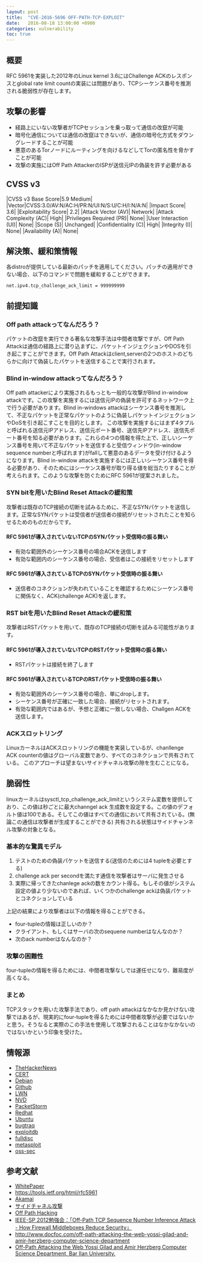 ```yaml
---
layout: post
title:  "CVE-2016-5696 OFF-PATH-TCP-EXPLOIT"
date:   2016-08-18 13:00:00 +0900
categories: vulnerability
toc: true
---
```


## 概要

RFC 5961を実装した2012年のLinux kernel 3.6にはChallenge ACKのレスポンスとglobal rate limit countの実装には問題があり、TCPシーケンス番号を推測される脆弱性が存在します。

## 攻撃の影響

 * 経路上にいない攻撃者がTCPセッションを乗っ取って通信の改竄が可能
 * 暗号化通信については通信の改竄はできないが、通信の暗号化方式をダウングレードすることが可能
 * 悪意のあるTorノードにルーティングを向けるなどしてTorの匿名性を脅かすことが可能
 * 攻撃の実施にはOff Path AttackerのISPが送信元IPの偽装を許す必要がある

## CVSS v3

|CVSS v3 Base Score|5.9 Medium|
|Vector|CVSS:3.0/AV:N/AC:H/PR:N/UI:N/S:U/C:H/I:N/A:N|
|Impact Score| 3.6|
|Exploitability Score| 2.2|
|Attack Vector (AV)| Network|
|Attack Complexity (AC)| High|
|Privileges Required (PR)| None|
|User Interaction (UI)| None|
|Scope (S)| Unchanged|
|Confidentiality (C)| High|
|Integrity (I)| None|
|Availability (A)| None|

## 解決策、緩和策情報

各distroが提供している最新のパッチを適用してください。パッチの適用ができない場合、以下のコマンドで問題を緩和することができます。

```
net.ipv4.tcp_challenge_ack_limit = 999999999
```

## 前提知識

### Off path attackってなんだろう？

パケットの改竄を実行できる著名な攻撃手法は中間者攻撃ですが、Off Path Attackは通信の経路上に潜り込まずに、パケットインジェクションやDOSを引き起こすことができます。Off Path Attackはclient,serverの2つのホストのどちらかに向けて偽装したパケットを送信することで実行されます。

### Blind in-window attackってなんだろう？

Off path attackerにより実施されるもっとも一般的な攻撃がBlind in-window attackです。この攻撃を実施するには送信元IPの偽装を許可するネットワーク上で行う必要があります。Blind in-windows attackはシーケンス番号を推測して、不正なパケットを正常なパケットのように偽装しパケットインジェクションやDoSを引き起こすことを目的とします。
この攻撃を実施するにはまず4タプルと呼ばれる送信元IPアドレス、送信元ポート番号、送信先IPアドレス、送信先ポート番号を知る必要があります。これらの4つの情報を得た上で、正しいシーケンス番号を用いて不正なパケットを送信すると受信ウィンドウ(in-window sequence numberと呼ばれます)がfallして悪意のあるデータを受け付けるようになります。Blind in-window attackを実施するには正しいシーケンス番号を得る必要があり、そのためにはシーケンス番号が取り得る値を総当たりすることが考えられます。このような攻撃を防ぐためにRFC 5961が提案されました。

### SYN bitを用いたBlind Reset Attackの緩和策

攻撃者は既存のTCP接続の切断を試みるために、不正なSYNパケットを送信します。正常なSYNパケットは受信者が送信者の接続がリセットされたことを知らせるためのものだからです。

#### RFC 5961が導入されていないTCPのSYNパケット受信時の振る舞い

 * 有効な範囲外のシーケンス番号の場合ACKを送信します
 * 有効な範囲内のシーケンス番号の場合、受信者はこの接続をリセットします

#### RFC 5961が導入されているTCPのSYNパケット受信時の振る舞い

 * 送信者のコネクションが失われていることを確認するためにシーケンス番号に関係なく、ACK(challenge ACK)を返します。

### RST bitを用いたBlind Reset Attackの緩和策

攻撃者はRSTパケットを用いて、既存のTCP接続の切断を試みる可能性があります。

#### RFC 5961が導入されていないTCPのRSTパケット受信時の振る舞い

 * RSTパケットは接続を終了します

#### RFC 5961が導入されているTCPのRSTパケット受信時の振る舞い

 * 有効な範囲外のシーケンス番号の場合、単にdropします。
 * シーケンス番号が正確に一致した場合、接続がリセットされます。
 * 有効な範囲内ではあるが、予想と正確に一致しない場合、Challgen ACKを送信します。

### ACKスロットリング

LinuxカーネルはACKスロットリングの機能を実装しているが、chanllenge ACK counterの値はグローバル変数であり、すべてのコネクションで共有されている。
このアプローチは望まないサイドチャネル攻撃の隙を生むことになる。

## 脆弱性

linuxカーネルはsysctl_tcp_challenge_ack_limitというシステム変数を提供しており、この値は秒ごとに最大channgel
ack 生成数を設定する。この値のデフォルト値は100である。そしてこの値はすべての通信において共有されている。(無論この通信は攻撃者が生成することができる) 共有される状態はサイドチャンネル攻撃の対象となる。

### 基本的な驚異モデル

1. テストのための偽装パケットを送信する(送信のためには4 tupleを必要とする)
1. challenge ack per secondを満たす通信を攻撃者はサーバに発生させる
1. 実際に帰ってきたchanlege
ackの数をカウント得る。もしその値がシステム設定の値より少ないのであれば、いくつかのchallenge ackは偽装パケットとコネクションしている

上記の結果により攻撃者は以下の情報を得ることができる。

 * four-tupleの情報は正しいのか？
 * クライアント、もしくはサーバの次のsequene numberはなんなのか？
 * 次のack numberはなんなのか？

### 攻撃の困難性

four-tupleの情報を得るためには、中間者攻撃なしでは運任せになり、難易度が高くなる。

### まとめ

TCPスタックを用いた攻撃手法であり、off path
attackはなかなか見かけない攻撃ではあるが、現実的にfour-tupleを得るためには中間者攻撃が必要ではないかと思う。そうなると実際のこの手法を使用して攻撃されることはなかなかないのではないかという印象を受けた。

## 情報源

 * [TheHackerNews](https://thehackernews.com/2016/08/linux-tcp-packet-hacking.html)
 * [CERT](https://www.kb.cert.org/vuls/byid?query=CVE-2016-5696&searchview=)
 * [Debian](https://security-tracker.debian.org/tracker/CVE-2016-5696)
 * [Github](https://github.com/search?q="CVE-2016-5696")
 * [LWN](https://lwn.net/Search/DoSearch?words=CVE-2016-5696)
 * [NVD](https://web.nvd.nist.gov/view/vuln/detail?vulnId=CVE-2016-5696)
 * [PacketStorm](https://packetstormsecurity.com/search/?q=CVE-2016-5696)
 * [Redhat](https://access.redhat.com/security/cve/CVE-2016-5696)
 * [Ubuntu](https://people.canonical.com/~ubuntu-security/cve/CVE-2016-5696.html)
 * [bugtraq](https://marc.info/?s=CVE-2016-5696&l=bugtraq)
 * [exploitdb](https://www.exploit-db.com/search/?action=search&cve=2016-5696)
 * [fulldisc](https://marc.info/?s=CVE-2016-5696&l=full-disclosure)
 * [metasploit](https://www.rapid7.com/db/search?q=CVE-2016-5696)
 * [oss-sec](https://marc.info/?s=CVE-2016-5696&l=oss-security)

## 参考文献

 * [WhitePaper](http://www.cs.ucr.edu/~zhiyunq/pub/sec16_TCP_pure_offpath.pdf)
 * https://tools.ietf.org/html/rfc5961
 * [Akamai](https://blogs.akamai.com/2016/08/vulnerability-in-the-linux-kernels-tcp-stack-implementation.html)
 * [サイドチャネル攻撃](https://ja.wikipedia.org/wiki/%E3%82%B5%E3%82%A4%E3%83%89%E3%83%81%E3%83%A3%E3%83%8D%E3%83%AB%E6%94%BB%E6%92%83)
 * [Off Path Hacking](https://eprint.iacr.org/2013/623.pdf)
 * [IEEE-SP 2012勉強会：「Off-Path TCP Sequence Number Inference Attack - How Firewall Middleboxes Reduce Security」](http://www.slideshare.net/akirakanaoka/ieeesp-2012offpath-tcp-sequence-number-inference-attack-how-firewall-middleboxes-reduce-security)
 * http://www.docfoc.com/off-path-attacking-the-web-yossi-gilad-and-amir-herzberg-computer-science-department
 * [Off-Path Attacking the Web Yossi Gilad and Amir Herzberg Computer Science Department, Bar Ilan University.](https://www.usenix.org/conference/woot12/workshop-program/presentation/gilad)

